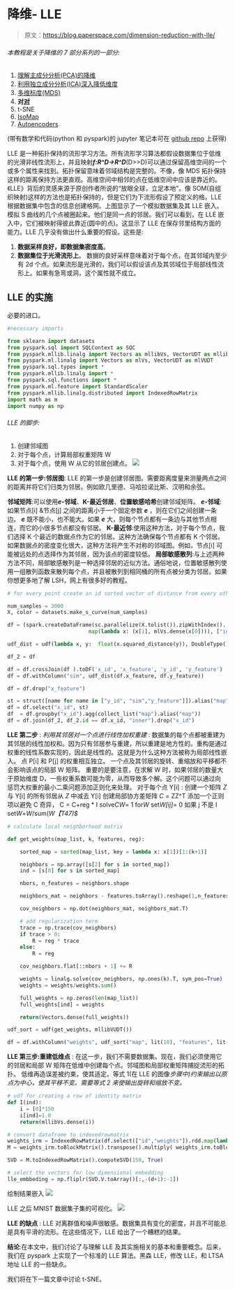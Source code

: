 # 降维- LLE

> 原文：<https://blog.paperspace.com/dimension-reduction-with-lle/>

###### 本教程是关于降维的 7 部分系列的一部分:

1.  [理解主成分分析(PCA)的降维](https://blog.paperspace.com/dimension-reduction-with-principal-component-analysis/)
2.  [利用独立成分分析(ICA)深入降低维度](https://blog.paperspace.com/dimension-reduction-with-independent-components-analysis/)
3.  [多维标度(MDS)](https://blog.paperspace.com/dimension-reduction-with-multi-dimension-scaling/)
4.  **对[对](https://blog.paperspace.com/dimension-reduction-with-lle)**
5.  t-SNE
6.  [IsoMap](https://blog.paperspace.com/dimension-reduction-with-isomap)
7.  [Autoencoders](https://blog.paperspace.com/dimension-reduction-with-autoencoders)

(带有数学和代码(python 和 pyspark)的 jupyter 笔记本可在 [github repo](https://github.com/asdspal/dimRed) 上获得)

LLE 是一种拓扑保持的流形学习方法。所有流形学习算法都假设数据集位于低维的光滑非线性流形上，并且映射***f:R^D->R^D***(D>>D)可以通过保留高维空间的一个或多个属性来找到。拓扑保留意味着邻域结构是完整的。不像，像 MDS 拓扑保持这样的距离保持方法更直观。高维空间中相邻的点在低维空间中应该是靠近的。《LLE》背后的灵感来源于原创作者所说的“放眼全球，立足本地”。像 SOM(自组织映射)这样的方法也是拓扑保持的，但是它们为下流形假设了预定义的格。LLE 根据数据集中包含的信息创建格网。上图显示了一个模拟数据集及其 LLE 嵌入。模拟 S 曲线的几个点被圈起来。他们是同一点的邻居。我们可以看到，在 LLE 嵌入中，它们被映射得彼此靠近(圆中的点)。这显示了 LLE 在保存邻里结构方面的能力。LLE 几乎没有做出什么重要的假设。这些是:

1.  **数据采样良好，即数据集密度高**。
2.  **数据集位于光滑流形上**。
    数据的良好采样意味着对于每个点，在其邻域内至少有 2d 个点。如果流形是光滑的，我们可以假设该点及其邻域位于局部线性流形上。如果有急弯或洞，这个属性就不成立。

## LLE 的实施

必要的进口。

```py
#necessary imports

from sklearn import datasets
from pyspark.sql import SQLContext as SQC
from pyspark.mllib.linalg import Vectors as mllibVs, VectorUDT as mllibVUDT
from pyspark.ml.linalg import Vectors as mlVs, VectorUDT as mlVUDT
from pyspark.sql.types import *
from pyspark.mllib.linalg import *
from pyspark.sql.functions import *
from pyspark.ml.feature import StandardScaler
from pyspark.mllib.linalg.distributed import IndexedRowMatrix
import math as m
import numpy as np 
```

###### LLE 的脚步:

1.  创建邻域图
2.  对于每个点，计算局部权重矩阵 W
3.  对于每个点，使用 W 从它的邻居创建点。
    ![](img/47813a2dd38f43f230d77a6dcb703bcd.png)

**LLE 的第一步:邻居图**:
LLE 的第一步是创建邻居图。需要距离度量来测量两点之间的距离并将它们归类为邻居。例如欧几里德、马哈拉诺比斯、汉明和余弦。

**邻域矩阵**:可以使用***e*-邻域**、**K-最近邻居**、**位置敏感哈希**创建邻域矩阵。
***e*-邻域**:如果节点[i] &节点[j] 之间的距离小于一个固定参数 ***e*** ，则在它们之间创建一条边。 ***e*** 既不能小，也不能大。如果 ***e*** 大，则每个节点都有一条边与其他节点相连，而它的小很多节点都没有邻居。
**K-最近邻**:使用这种方法，对于每个节点，我们选择 K 个最近的数据点作为它的邻居。这种方法确保每个节点都有 K 个邻居。如果数据点的密度变化很大，这种方法将产生不对称的邻域图。例如，节点[i] 可能被远处的点选择作为其邻居，因为该点的密度较低。
**局部敏感散列**:与上述两种方法不同，局部敏感散列是一种选择邻居的近似方法。通俗地说，位置敏感散列使用一组散列函数来散列每个点，并且被散列到相同桶的所有点被分类为邻居。如果你想更多地了解 LSH，网上有很多好的教程。

```py
# for every point create an id sorted vector of distance from every other point

num_samples = 3000
X, color = datasets.make_s_curve(num_samples)

df = (spark.createDataFrame(sc.parallelize(X.tolist()).zipWithIndex().
                          map(lambda x: (x[1], mlVs.dense(x[0]))), ["id", "features"]))    

udf_dist = udf(lambda x, y:  float(x.squared_distance(y)), DoubleType())

df_2 = df

df = df.crossJoin(df ).toDF('x_id', 'x_feature', 'y_id', 'y_feature')
df = df.withColumn("sim", udf_dist(df.x_feature, df.y_feature))

df = df.drop("x_feature")

st = struct([name for name in ["y_id", "sim","y_feature"]]).alias("map")
df = df.select("x_id", st)
df  = df.groupby("x_id").agg(collect_list("map").alias("map"))
df = df.join(df_2, df_2.id == df.x_id, "inner").drop("x_id") 
```

**LLE 第二步** : *利用其邻居对一个点进行线性加权重建* :
数据集的每个点都被重建为其邻居的线性加权和。因为只有邻居参与重建，所以重建是地方性的。重构是通过权重的线性系数实现的，因此是线性的。这就是为什么这种方法被称为局部线性嵌入。
点 P[i] 和 P[j] 的权重相互独立。
一个点及其邻居的旋转、重缩放和平移都不会影响该点的局部 W 矩阵。
重要的是要注意，在求解 W 时，如果邻居的数量大于原始维度 D，一些权重系数可能为零，从而导致多个解。这个问题可以通过向惩罚大权重的最小二乘问题添加正则化来处理。
对于每个点 Y[i] :
创建一个矩阵 *Z* 与 Y[i]
的所有邻居从 *Z*
中减去 Y[i] 创建局部协方差矩阵 *C* = ZZ^T
添加一个正则项以避免 C 奇异， C = C+reg * I
solve*CW*= 1 for*W*
set*W[ij]*= 0 如果 j 不是 I
set*W*=*W*/sum(*W【T47)$*

```py
# calculate local neighborhood matrix

def get_weights(map_list, k, features, reg):

    sorted_map = sorted(map_list, key = lambda x: x[1])[1:(k+1)]

    neighbors = np.array([s[2] for s in sorted_map])
    ind = [s[0] for s in sorted_map]

    nbors, n_features = neighbors.shape

    neighbors_mat = neighbors - features.toArray().reshape(1,n_features)

    cov_neighbors = np.dot(neighbors_mat, neighbors_mat.T)

    # add regularization term
    trace = np.trace(cov_neighbors)
    if trace > 0:
        R = reg * trace
    else:
        R = reg

    cov_neighbors.flat[::nbors + 1] += R

    weights = linalg.solve(cov_neighbors, np.ones(k).T, sym_pos=True)
    weights = weights/weights.sum()

    full_weights = np.zeros(len(map_list))
    full_weights[ind] = weights

    return(Vectors.dense(full_weights))

udf_sort = udf(get_weights, mllibVUDT())

df = df.withColumn("weights", udf_sort("map", lit(10), "features", lit(0.001))) 
```

**LLE 第三步:重建低维点** :
在这一步，我们不需要数据集。现在，我们必须使用它的邻居和局部 W 矩阵在低维中创建每个点。邻域图和局部权重矩阵捕捉流形的拓扑。
低维再造误差被约束，使其适定。等式 1(在 LLE 的图像*步骤中)约束输出以原点为中心，使其平移不变。需要等式 2 来使输出旋转和缩放不变。*

```py
# udf for creating a row of identity matrix 
def I(ind):
    i = [0]*150
    i[ind]=1.0
    return(mllibVs.dense(i))

# convert dataframe to indexedrowmatrix
weights_irm = IndexedRowMatrix(df.select(["id","weights"]).rdd.map(lambda x:(x[0],  I(x[0])-x[1])))
M = weights_irm.toBlockMatrix().transpose().multiply( weights_irm.toBlockMatrix() )

SVD = M.toIndexedRowMatrix().computeSVD(150, True)

# select the vectors for low dimensional embedding
lle_embbeding = np.fliplr(SVD.V.toArray()[:,-(d+1):-1]) 
```

绘制结果嵌入
![](img/09204a3a50b1bfb56e054239484d3b76.png)

LLE 之后 MNIST 数据集子集的可视化。
![](img/b9e7e66cff06804011c27b294682f53d.png)

**LLE 的缺点** :
LLE 对离群值和噪声很敏感。数据集具有变化的密度，并且不可能总是具有平滑的流形。在这些情况下，LLE 给出了一个糟糕的结果。

**结论**:在本文中，我们讨论了与理解 LLE 及其实施相关的基本和重要概念。后来，我们在 pyspark 上实现了一个标准的 LLE 算法。黑森 LLE，修改 LLE，和 LTSA 地址 LLE 的一些缺点。

我们将在下一篇文章中讨论 t-SNE。